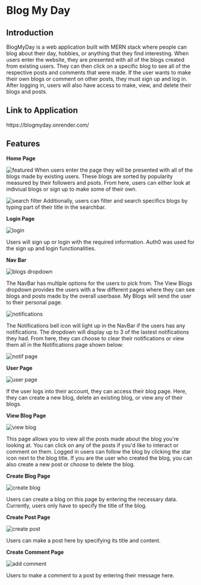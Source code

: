 # Blog My Day


<h2>Introduction</h2>
BlogMyDay is a web application built with MERN stack where people can blog about their day, hobbies, or anything that they find interesting. When users enter the website, they are presented with all of the blogs created from existing users. They can then click on a specific blog to see all of the respective posts and comments that were made. If the user wants to make their own blogs or comment on other posts, they must sign up and log in. After logging in, users will also have access to make, view, and delete their blogs and posts.


<h2>Link to Application</h2>
https://blogmyday.onrender.com/


Features
----
__Home Page__ 

![featured](https://user-images.githubusercontent.com/27057402/216795792-60403b65-f515-4c19-b56d-45315acf2d02.PNG)
When users enter the page they will be presented with all of the blogs made by existing users. These blogs are sorted by popularity measured by their followers and psots. From here, users can either look at indiviual blogs or sign up to make some of their own.

![search filter](https://user-images.githubusercontent.com/27057402/216795824-362ea935-08be-47dd-afd7-bc969324b252.PNG)
Additionally, users can filter and search specifics blogs by typing part of their title in the searchbar.

__Login Page__ 

![login](https://user-images.githubusercontent.com/27057402/214251560-203ebc56-21de-42a0-ab88-505842b00187.PNG)

Users will sign up or login with the required information. Auth0 was used for the sign up and login functionalities.

__Nav Bar__ 

![blogs dropdown](https://user-images.githubusercontent.com/27057402/216796095-65c05819-d62b-46c0-8b09-9d9b32758d06.png)

The NavBar has multiple options for the users to pick from. The View Blogs dropdown provides the users with a few different pages where they can see blogs and posts made by the overall userbase. My Blogs will send the user to their personal page. 

![notifications](https://user-images.githubusercontent.com/27057402/216796162-36a3f417-de68-4612-af36-ec1db60ebbf3.png)

The Notifications bell icon will light up in the NavBar if the users has any notifications. The dropdown will display up to 3 of the lastest notifications they had. From here, they can choose to clear their notifications or view them all in the Notifications page shown below:

![notif page](https://user-images.githubusercontent.com/27057402/216796205-fa46af06-5891-4b42-8f2a-dbb9ddf45036.PNG)

__User Page__ 

![user page](https://user-images.githubusercontent.com/27057402/216795859-72b03e2b-f016-46b6-a620-318e1d9b5fb1.PNG)

If the user logs into their account, they can access their blog page. Here, they can create a new blog, delete an existing blog, or view any of their blogs.

__View Blog Page__ 

![view blog](https://user-images.githubusercontent.com/27057402/216795868-54c8d2f5-1569-4bd7-9b9e-5fb164a7392c.PNG)

This page allows you to view all the posts made about the blog you're looking at. You can click on any of the posts if you'd like to interact or comment on them. Logged in users can follow the blog by clicking the star icon next to the blog title. If you are the user who created the blog, you can also create a new post or choose to delete the blog.

__Create Blog Page__ 

![create blog](https://user-images.githubusercontent.com/27057402/214251532-ab538f74-41ef-4fde-a906-bf4919159e4f.PNG)

Users can create a blog on this page by entering the necessary data. Currently, users only have to specify the title of the blog.

__Create Post Page__ 

![create post](https://user-images.githubusercontent.com/27057402/214251507-8218eae2-afa9-4e79-becd-b21f835832d3.PNG)

Users can make a post here by specifying its title and content.

__Create Comment Page__ 

![add comment](https://user-images.githubusercontent.com/27057402/214251448-846fd082-0aaf-459c-86a2-a328113660d9.PNG)

Users to make a comment to a post by entering their message here.
